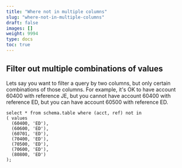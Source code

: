 ```yaml
---
title: "Where not in multiple columns"
slug: "where-not-in-multiple-columns"
draft: false
images: []
weight: 9994
type: docs
toc: true
---
```


## Filter out multiple combinations of values
Lets say you want to filter a query by two columns, but only certain combinations of those columns.  For example, it's OK to have account 60400 with reference JE, but you cannot have account 60400 with reference ED, but you can have account 60500 with reference ED.  

    select * from schema.table where (acct, ref) not in
    ( values
      (60400, 'ED'),
      (60600, 'ED'),
      (60701, 'ED'),
      (70400, 'ED'),
      (70500, 'ED'),
      (70600, 'ED'),
      (80800, 'ED')
    );

